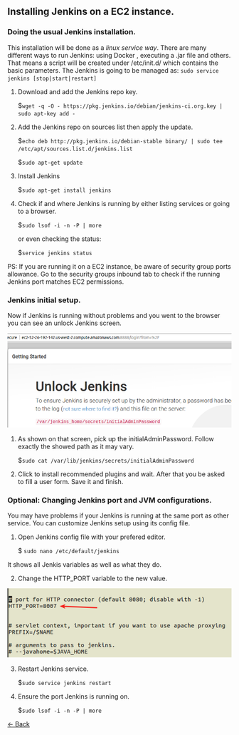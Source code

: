 ## Installing Jenkins on a EC2 instance.

### Doing the usual Jenkins installation.

This installation will be done as a *linux service way*. There are many different ways to run Jenkins: using Docker
, executing a .jar file and others. That means a script will be created under /etc/init.d/ which contains the basic
parameters. The Jenkins is going to be managed as:  `sudo service jenkins [stop|start|restart]`

1. Download and add the Jenkins repo key.

	$`wget -q -O - https://pkg.jenkins.io/debian/jenkins-ci.org.key | sudo apt-key add -`

2. Add the Jenkins repo on sources list then apply the update.

	$`echo deb http://pkg.jenkins.io/debian-stable binary/ | sudo tee /etc/apt/sources.list.d/jenkins.list`

	$`sudo apt-get update`

3. Install Jenkins

	$`sudo apt-get install jenkins`

4. Check if and where Jenkins is running by either listing services or going to a browser.

	$`sudo lsof -i -n -P | more`

	or even checking the status:

	$`service jenkins status`

PS: If you are running it on a EC2 instance, be aware of security group ports allowance. Go to the security groups inbound tab
to check if the running Jenkins port matches EC2 permissions.
 
### Jenkins initial setup.

Now if Jenkins is running without problems and you went to the browser you can see an unlock Jenkins screen.

![unlock-jenkins](images/unlock-jenkins.png) 

1. As shown on that screen, pick up the initialAdminPassword. Follow exactly the showed path as it may vary. 

   $`sudo cat /var/lib/jenkins/secrets/initialAdminPassword`

2. Click to install recommended plugins and wait. After that you be asked to fill a user form. Save it and finish.

### Optional:  Changing Jenkins port and JVM configurations.

You may have problems if your Jenkins is running at the same port as other service. You can customize Jenkins setup
using its config file.

1. Open Jenkins config file with your prefered editor.

   $ `sudo nano /etc/default/jenkins`

It shows all Jenkis variables as well as what they do.

2. Change the HTTP_PORT variable to the new value.

![http-port](images/http-port.png) 

3. Restart Jenkins service.

   $`sudo service jenkins restart`

4. Ensure the port Jenkins is running on.

   $`sudo lsof -i -n -P | more`


[<- Back](README.md)





